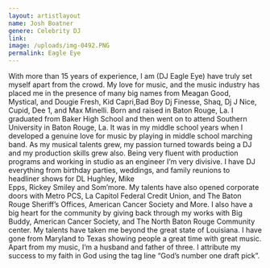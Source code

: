 ```yaml
---
layout: artistlayout
name: Josh Boatner
genere: Celebrity DJ
link:
image: /uploads/img-0492.PNG
permalink: Eagle Eye
---
```

With more than 15 years of experience, I am (DJ Eagle Eye) have truly set myself apart from the crowd. My love for music, and the music industry has placed me in the presence of many big names from Meagan Good, Mystical, and Dougie Fresh, Kid Capri,Bad Boy Dj Finesse, Shaq, Dj J Nice, Cupid, Dee 1, and Max Minelli. Born and raised in Baton Rouge, La. I graduated from Baker High School and then went on to attend Southern University in Baton Rouge, La. It was in my middle school years when I developed a genuine love for music by playing in middle school marching band. As my musical talents grew, my passion turned towards being a DJ and my production skills grew also. Being very fluent with production programs and working in studio as an engineer I’m very divisive. I have DJ everything from birthday parties, weddings, and family reunions to headliner shows for DL Hughley, Mike&nbsp;<br>Epps, Rickey Smiley and Som’more. My talents have also opened corporate doors with Metro PCS, La Capitol Federal Credit Union, and The Baton Rouge Sheriff’s Offices, American Cancer Society and More. I also have a big heart for the community by giving back through my works with Big Buddy, American Cancer Society, and The North Baton Rouge Community center. My talents have taken me beyond the great state of Louisiana. I have gone from Maryland to Texas showing people a great time with great music. Apart from my music, I’m a husband and father of three. I attribute my success to my faith in God using the tag line “God’s number one draft pick”.&nbsp;